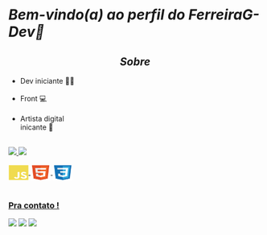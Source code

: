 <h1> <i>Bem-vindo(a) ao perfil do FerreiraG-Dev🍂</i> </h1>
<h2 align="center">&ensp; <i>Sobre</i> &ensp;</h2>
<div align="center">
  
  <ul align="left" style="padding-right: 340px;">
    <li> Dev iniciante 👨‍💻 </li><br>
    <li> Front  💻</li><br>
    <li> Artista digital inicante 🎨</li><br>
   </ul>
</div>
 <div>
   <a href="https://github.com/FerreiraG-Dev">
   <img height="180em" src="https://github-readme-stats.vercel.app/api?username=FerreiraG-Dev&show_icons=true&theme=highcontrast&include_all_commits=true&count_private=true"/>
   <img height="180em" src="https://github-readme-stats.vercel.app/api/top-langs/?username=FerreiraG-Dev&layout=compact&langs_count=6&theme=highcontrast"/>
</div>
    
<div style="display: inline_block"><br>
  <img align="center" alt="Js" height="30" width="40" src="https://raw.githubusercontent.com/devicons/devicon/master/icons/javascript/javascript-plain.svg">
  <img align="center" alt="HTML" height="30" width="40" src="https://raw.githubusercontent.com/devicons/devicon/master/icons/html5/html5-original.svg">
  <img align="center" alt="CSS" height="30" width="40" src="https://raw.githubusercontent.com/devicons/devicon/master/icons/css3/css3-original.svg">
</div>
 
<br>
 
### Pra contato !
 
<div> 
  <a href="https://instagram.com/feerreira_sama" target="_blank"><img src="https://img.shields.io/badge/-Instagram-%23E4405F?style=for-the-badge&logo=instagram&logoColor=white" target="_blank"></a>
 <a href = "mailto:ferreiragui11@gmail.com"><img src="https://img.shields.io/badge/-Gmail-%23333?style=for-the-badge&logo=gmail&logoColor=white" target="_blank"></a>
 <a href = "ferreiragui31@outlook.com" alt="-mail"><img src="./images/button/e-mail.svg" target="_blank">
</div>
